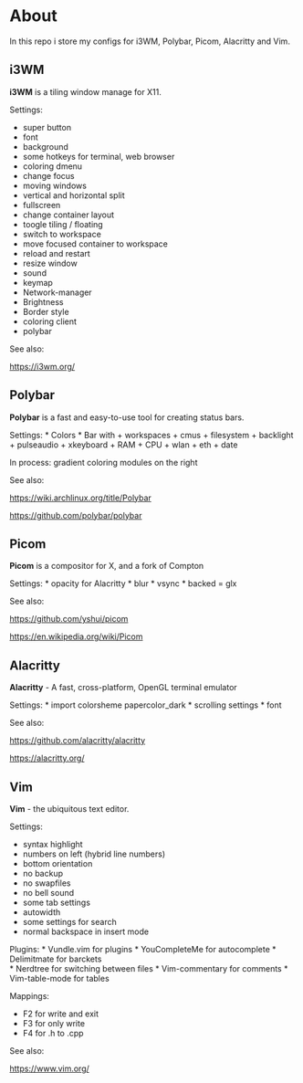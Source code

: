 # About
In this repo i store my configs for i3WM, Polybar, Picom, Alacritty and Vim.

## i3WM
__i3WM__ is a tiling window manage for X11.

Settings:
   * super button
   * font
   * background
   * some hotkeys for terminal, web browser
   * coloring dmenu
   * change focus
   * moving windows
   * vertical and horizontal split
   * fullscreen
   * change container layout
   * toogle tiling / floating
   * switch to workspace
   * move focused container to workspace
   * reload and restart
   * resize window
   * sound
   * keymap
   * Network-manager
   * Brightness
   * Border style
   * coloring client
   * polybar

See also:

https://i3wm.org/

## Polybar

__Polybar__ is a fast and easy-to-use tool for creating status bars.

Settings:
    * Colors
    * Bar with
        + workspaces
        + cmus
        + filesystem
        + backlight
        + pulseaudio
        + xkeyboard
        + RAM
        + CPU
        + wlan
        + eth
        + date

In process: gradient coloring modules on the right 

See also:

https://wiki.archlinux.org/title/Polybar

https://github.com/polybar/polybar

## Picom

__Picom__ is a compositor for X, and a fork of Compton

Settings:
    * opacity for Alacritty
    * blur
    * vsync
    * backed = glx

See also:

https://github.com/yshui/picom

https://en.wikipedia.org/wiki/Picom

## Alacritty

__Alacritty__ - A fast, cross-platform, OpenGL terminal emulator

Settings:
    * import colorsheme papercolor_dark
    * scrolling settings
    * font
    
See also:

https://github.com/alacritty/alacritty

https://alacritty.org/

## Vim
__Vim__ - the ubiquitous text editor.

Settings: 
   * syntax highlight
   * numbers on left (hybrid line numbers)
   * bottom orientation
   * no backup
   * no swapfiles
   * no bell sound
   * some tab settings
   * autowidth
   * some settings for search
   * normal backspace in insert mode

Plugins:
    * Vundle.vim for plugins
    * YouCompleteMe for autocomplete
    * Delimitmate for barckets   
    * Nerdtree for switching between files
    * Vim-commentary for comments
    * Vim-table-mode for tables

Mappings:
   * F2 for write and exit
   * F3 for only write 
   * F4 for .h to .cpp

See also:

https://www.vim.org/

